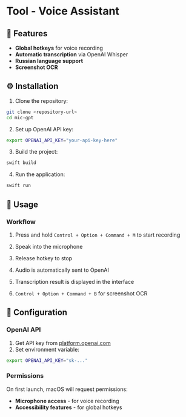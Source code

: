 # Tool - Voice Assistant

## 🚀 Features

- **Global hotkeys** for voice recording
- **Automatic transcription** via OpenAI Whisper
- **Russian language support**
- **Screenshot OCR**

## ⚙️ Installation

1. Clone the repository:
```bash
git clone <repository-url>
cd mic-gpt
```

2. Set up OpenAI API key:
```bash
export OPENAI_API_KEY="your-api-key-here"
```

3. Build the project:
```bash
swift build
```

4. Run the application:
```bash
swift run
```

## 🎯 Usage

### Workflow
1. Press and hold `Control + Option + Command + M` to start recording
2. Speak into the microphone
3. Release hotkey to stop
4. Audio is automatically sent to OpenAI
5. Transcription result is displayed in the interface
  
1. `Control + Option + Command + B` for screenshot OCR

## 🔧 Configuration

### OpenAI API
1. Get API key from [platform.openai.com](https://platform.openai.com)
2. Set environment variable:
```bash
export OPENAI_API_KEY="sk-..."
```

### Permissions
On first launch, macOS will request permissions:
- **Microphone access** - for voice recording
- **Accessibility features** - for global hotkeys
